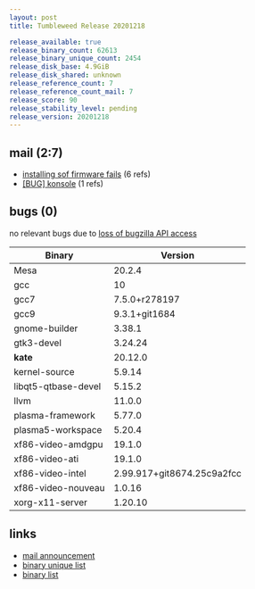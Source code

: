```yaml
---
layout: post
title: Tumbleweed Release 20201218

release_available: true
release_binary_count: 62613
release_binary_unique_count: 2454
release_disk_base: 4.9GiB
release_disk_shared: unknown
release_reference_count: 7
release_reference_count_mail: 7
release_score: 90
release_stability_level: pending
release_version: 20201218
---
```


## mail (2:7)

- [installing sof firmware fails](https://github.com/boombatower/tumbleweed-review/issues/10) (6 refs)
- [\[BUG\] konsole](https://github.com/boombatower/tumbleweed-review/issues/10) (1 refs)

## bugs (0)

<!--more-->

no relevant bugs due to [loss of bugzilla API access](https://bugzilla.opensuse.org/show_bug.cgi?id=1157722)

Binary | Version
--- | ---
Mesa | 20.2.4
gcc | 10
gcc7 | 7.5.0+r278197
gcc9 | 9.3.1+git1684
gnome-builder | 3.38.1
gtk3-devel | 3.24.24
**kate** | 20.12.0
kernel-source | 5.9.14
libqt5-qtbase-devel | 5.15.2
llvm | 11.0.0
plasma-framework | 5.77.0
plasma5-workspace | 5.20.4
xf86-video-amdgpu | 19.1.0
xf86-video-ati | 19.1.0
xf86-video-intel | 2.99.917+git8674.25c9a2fcc
xf86-video-nouveau | 1.0.16
xorg-x11-server | 1.20.10

## links

- [mail announcement](https://github.com/boombatower/tumbleweed-review/issues/10)
- [binary unique list](http://download.opensuse.org/history/20201218/rpm.unique.list)
- [binary list](http://download.opensuse.org/history/20201218/rpm.list)
